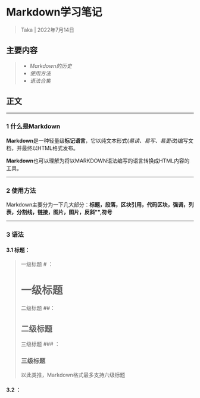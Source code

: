 # Markdown学习笔记

> Taka | 2022年7月14日

## 主要内容

> + *Markdown的历史*
> + *使用方法*
> + *语法合集*

## 正文

---

###  1 什么是Markdown

**Markdown**是一种轻量级**标记语言**，它以纯文本形式(*易读、易写、易更改*)编写文档，并最终以HTML格式发布。

**Markdown**也可以理解为将以MARKDOWN语法编写的语言转换成HTML内容的工具。

---

### 2 使用方法

Markdown主要分为一下几大部分：**标题，段落，区块引用，代码区块，强调，列表，分割线，链接，图片，图片，反斜"\",符号**

---

### 3 语法

#### 3.1 标题：

>一级标题 # ：
>
># 一级标题
>
>二级标题 ##：
>
>## 二级标题
>
>三级标题 ### ：
>
>### 三级标题
>
>以此类推，Markdown格式最多支持六级标题

#### 3.2 ：

